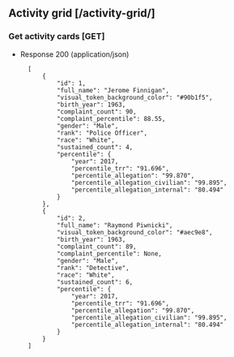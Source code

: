 ## Activity grid [/activity-grid/]

### Get activity cards [GET]

+ Response 200 (application/json)

        [
            {
                "id": 1,
                "full_name": "Jerome Finnigan",
                "visual_token_background_color": "#90b1f5",
                "birth_year": 1963,
                "complaint_count": 90,
                "complaint_percentile": 88.55,
                "gender": "Male",
                "rank": "Police Officer",
                "race": "White",
                "sustained_count": 4,
                "percentile": {
                    "year": 2017,
                    "percentile_trr": "91.696",
                    "percentile_allegation": "99.870",
                    "percentile_allegation_civilian": "99.895",
                    "percentile_allegation_internal": "80.494"
                }
            },
            {
                "id": 2,
                "full_name": "Raymond Piwnicki",
                "visual_token_background_color": "#aec9e8",
                "birth_year": 1963,
                "complaint_count": 89,
                "complaint_percentile": None,
                "gender": "Male",
                "rank": "Detective",
                "race": "White",
                "sustained_count": 6,
                "percentile": {
                    "year": 2017,
                    "percentile_trr": "91.696",
                    "percentile_allegation": "99.870",
                    "percentile_allegation_civilian": "99.895",
                    "percentile_allegation_internal": "80.494"
                }
            }
        ]
